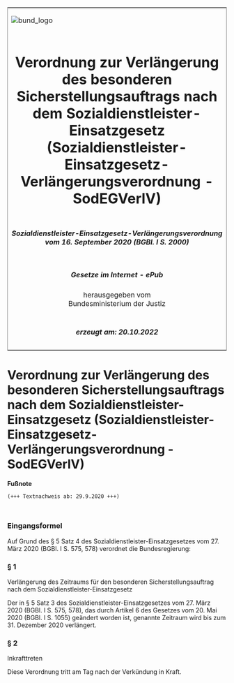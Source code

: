 <span id="DECKBLATT.html"></span>

<table border="0" frame="border" width="100%">

<tr valign="top">

<td align="left">

![bund\_logo](BfJ_2021_Web_de_de.gif)

</td>

<td align="right">

 

</td>

</tr>

<tr align="center" valign="middle">

<td colspan="2">

# Verordnung zur Verlängerung des besonderen Sicherstellungsauftrags nach dem Sozialdienstleister-Einsatzgesetz (Sozialdienstleister-Einsatzgesetz-Verlängerungsverordnung - SodEGVerlV)

</td>

</tr>

<tr align="center" valign="middle">

<td colspan="2">

##### Sozialdienstleister-Einsatzgesetz-Verlängerungsverordnung vom 16. September 2020 (BGBl. I S. 2000)

</td>

</tr>

<tr align="center" valign="middle">

<td colspan="2">

  
  

##### Gesetze im Internet - ePub  
  
herausgegeben vom  
Bundesministerium der Justiz

</td>

</tr>

<tr align="center" valign="bottom">

<td colspan="2">

  
  

##### erzeugt am: 20.10.2022

</td>

</tr>

</table>

<span id="BJNR200000020.html"></span>

# Verordnung zur Verlängerung des besonderen Sicherstellungsauftrags nach dem Sozialdienstleister-Einsatzgesetz (Sozialdienstleister-Einsatzgesetz-Verlängerungsverordnung - SodEGVerlV)

<div>

  
**Fußnote**

<div class="jnhtml">

<div>

<div class="jurAbsatz">

  

``` 
(+++ Textnachweis ab: 29.9.2020 +++)

 
```

</div>

</div>

</div>

</div>

<span id="BJNR200000020BJNE000100000.html"></span>

### Eingangsformel  

<div>

<div class="jnhtml">

<div>

<div class="jurAbsatz">

Auf Grund des § 5 Satz 4 des Sozialdienstleister-Einsatzgesetzes vom 27.
März 2020 (BGBl. I S. 575, 578) verordnet die Bundesregierung:

</div>

</div>

</div>

</div>

<span id="BJNR200000020BJNE000200000.html"></span>

### § 1  
Verlängerung des Zeitraums für den besonderen Sicherstellungsauftrag nach dem Sozialdienstleister-Einsatzgesetz

<div>

<div class="jnhtml">

<div>

<div class="jurAbsatz">

Der in § 5 Satz 3 des Sozialdienstleister-Einsatzgesetzes vom 27. März
2020 (BGBl. I S. 575, 578), das durch Artikel 6 des Gesetzes vom 20. Mai
2020 (BGBl. I S. 1055) geändert worden ist, genannte Zeitraum wird bis
zum 31. Dezember 2020 verlängert.

</div>

</div>

</div>

</div>

<span id="BJNR200000020BJNE000300000.html"></span>

### § 2  
Inkrafttreten

<div>

<div class="jnhtml">

<div>

<div class="jurAbsatz">

Diese Verordnung tritt am Tag nach der Verkündung in Kraft.

</div>

</div>

</div>

</div>
